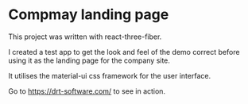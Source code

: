 # Compmay landing page

This project was written with react-three-fiber.

I created a test app to get the look and feel of the demo correct before using it as the landing page for the company site.

It utilises the material-ui css framework for the user interface.

Go to https://drt-software.com/ to see in action.
